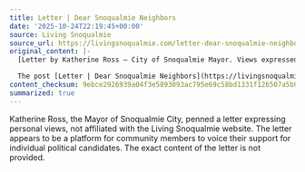 ```yaml
---
title: Letter | Dear Snoqualmie Neighbors
date: '2025-10-24T22:19:45+00:00'
source: Living Snoqualmie
source_url: https://livingsnoqualmie.com/letter-dear-snoqualmie-neighbors/?utm_source=rss&utm_medium=rss&utm_campaign=letter-dear-snoqualmie-neighbors
original_content: |-
  [Letter by Katherine Ross – City of Snoqualmie Mayor. Views expressed are those of the author, not the Living Snoqualmie website. You may submit letters of support for your candidate […]

  The post [Letter | Dear Snoqualmie Neighbors](https://livingsnoqualmie.com/letter-dear-snoqualmie-neighbors/) appeared first on [Living Snoqualmie](https://livingsnoqualmie.com).
content_checksum: 9ebce2926939a04f3e5893093ac795e69c58bd1331f126507a5b05441af20150
summarized: true
---
```


Katherine Ross, the Mayor of Snoqualmie City, penned a letter expressing personal views, not affiliated with the Living Snoqualmie website. The letter appears to be a platform for community members to voice their support for individual political candidates. The exact content of the letter is not provided.